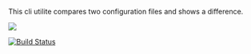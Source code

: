 This cli utilite compares two configuration files and shows a difference.

<a href="https://codeclimate.com/github/codeclimate/codeclimate/maintainability"><img src="https://api.codeclimate.com/v1/badges/a99a88d28ad37a79dbf6/maintainability" /></a>

[![Build Status](https://travis-ci.org/fluxet/project-lvl2-s401.svg?branch=master)](https://travis-ci.org/fluxet/project-lvl2-s401)